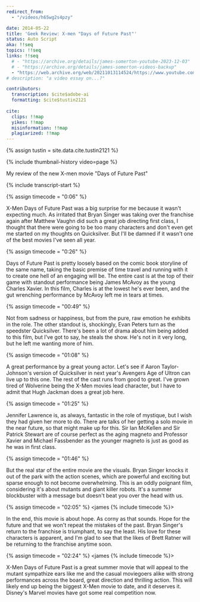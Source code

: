 ```yaml
---
redirect_from:
  - "/videos/h65wg2s4pzy"

date: 2014-05-22
title: 'Geek Review: X-men "Days of Future Past"'
status: Auto Script
aka: !!seq
topics: !!seq
links: !!seq
  # - "https://archive.org/details/james-somerton-youtube-2023-12-03"
  # - "https://archive.org/details/james-somerton-videos-backup"
  - "https://web.archive.org/web/20211013114524/https://www.youtube.com/watch?v=H65WG2s4pz"
# description: "a video essay on...?"

contributors:
  transcription: $cite$adobe-ai
  formatting: $cite$tustin2121
  
cite:
  clips: !!map
  yikes: !!map
  misinformation: !!map
  plagiarized: !!map
---
```

{% assign tustin = site.data.cite.tustin2121 %}

<compare>
{% include thumbnail-history video=page %}
<credits class="desc">

My review of the new X-men movie "Days of Future Past"

</credits>
</compare>

{% include transcript-start %}

{% assign timecode = "0:06" %}

<compare>
<james {% include timecode %}>

X-Men Days of Future Past was a big surprise for me because it wasn't expecting much. As irritated that Bryan Singer was taking over the franchise again after Matthew Vaughn did such a great job directing first class, I thought that there were going to be too many characters and don't even get me started on my thoughts on Quicksilver. But I'll be damned if it wasn't one of the best movies I've seen all year.

</james>
<from></from>
{% assign timecode = "0:26" %}
<james {% include timecode %}>

Days of Future Past is pretty loosely based on the comic book storyline of the same name, taking the basic premise of time travel and running with it to create one hell of an engaging will be. The entire cast is at the top of their game with standout performance being James McAvoy as the young Charles Xavier. In this film, Charles is at the lowest he's ever been, and the gut wrenching performance by McAvoy left me in tears at times.

</james>
<from></from>
{% assign timecode = "00:49" %}
<james {% include timecode %}>

Not from sadness or happiness, but from the pure, raw emotion he exhibits in the role. The other standout is, shockingly, Evan Peters turn as the speedster Quicksilver. There's been a lot of drama about him being added to this film, but I've got to say, he steals the show. He's not in it very long, but he left me wanting more of him.

</james>
<from></from>
{% assign timecode = "01:08" %}
<james {% include timecode %}>

A great performance by a great young actor. Let's see if Aaron Taylor-Johnson's version of Quicksilver in next year's Avengers Age of Ultron can live up to this one. The rest of the cast runs from good to great. I've grown tired of Wolverine being the X-Men movies lead character, but I have to admit that Hugh Jackman does a great job here.

</james>
<from></from>
{% assign timecode = "01:25" %}
<james {% include timecode %}>

Jennifer Lawrence is, as always, fantastic in the role of mystique, but I wish they had given her more to do. There are talks of her getting a solo movie in the near future, so that might make up for this. Sir Ian McKellen and Sir Patrick Stewart are of course perfect as the aging magneto and Professor Xavier and Michael Fassbender as the younger magneto is just as good as he was in first class.

</james>
<from></from>
{% assign timecode = "01:46" %}
<james {% include timecode %}>

But the real star of the entire movie are the visuals. Bryan Singer knocks it out of the park with the action scenes, which are powerful and exciting but sparse enough to not become overwhelming. This is an oddly poignant film, considering it's about mutants and giant killer robots. It's a summer blockbuster with a message but doesn't beat you over the head with us.

</james>
<from></from>
</compare>

{% assign timecode = "02:05" %}
<compare>
<james {% include timecode %}>

In the end, this movie is about hope. As corny as that sounds. Hope for the future and that we won't repeat the mistakes of the past. Bryan Singer's return to the franchise is triumphant, to say the least. His love for these characters is apparent, and I'm glad to see that the likes of Brett Ratner will be returning to the franchise anytime soon.

</james>
<from></from>
</compare>

{% assign timecode = "02:24" %}
<compare>
<james {% include timecode %}>

X-Men Days of Future Past is a great summer movie that will appeal to the mutant sympathize ears like me and the casual moviegoers alike with strong performances across the board, great direction and thrilling action. This will likely end up being the biggest X-Men movie to date, and it deserves it. Disney's Marvel movies have got some real competition now.

</james>
<from></from>
</compare>

